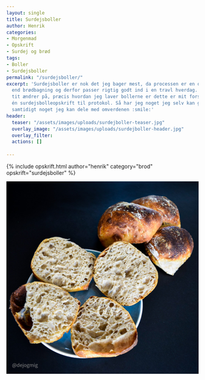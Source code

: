 ```yaml
---
layout: single
title: Surdejsboller
author: Henrik
categories:
- Morgenmad
- Opskrift
- Surdej og brød
tags:
- Boller
- Surdejsboller
permalink: "/surdejsboller/"
excerpt: 'Surdejsboller er nok det jeg bager mest, da processen er en del mere fleksibel
  end brødbagning og derfor passer rigtig godt ind i en travl hverdag. Selvom jeg
  tit ændrer på, præcis hvordan jeg laver bollerne er dette er mit forsøg på at føre
  én surdejsbolleopskrift til protokol. Så har jeg noget jeg selv kan gå ud fra og
  samtidigt noget jeg kan dele med omverdenen :smile:'
header:
  teaser: "/assets/images/uploads/surdejboller-teaser.jpg"
  overlay_image: "/assets/images/uploads/surdejboller-header.jpg"
  overlay_filter: 
  actions: []

---
```

{% include opskrift.html author="henrik" category="brod" opskrift="surdejsboller" %}

![](/assets/images/uploads/surdejboller-teaser.jpg)
